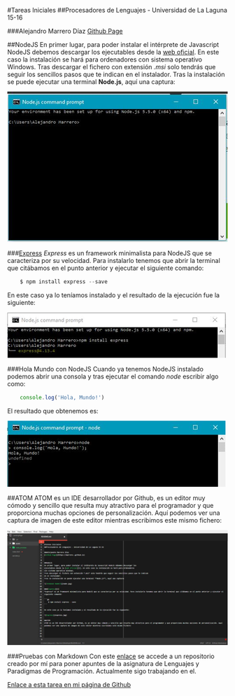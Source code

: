 
#Tareas Iniciales
##Procesadores de Lenguajes - Universidad de La Laguna 15-16

###Alejandro Marrero Díaz
[Github Page](https://marrero-.github.io)


##NodeJS
En primer lugar, para poder instalar el intérprete de Javascript NodeJS debemos descargar los
ejecutables desde la [web oficial][1]. En este caso la instalación se hará para ordenadores
con sistema operativo Windows.
Tras descargar el fichero con extensión *.msi* solo tendrás que seguir los sencillos pasos que te indican
en el instalador.
Tras la instalación se puede ejecutar una terminal **Node.js**, aquí una captura:

![Terminal NodeJS](/imagenes/node.jpg)

###[Express][2]
*Express* es un framework minimalista para NodeJS que se caracteriza por su velocidad. Para instalarlo tenemos que abrir la terminal que citábamos en el punto anterior y ejecutar el siguiente comando:

```go
	$ npm install express --save
```

En este caso ya lo teníamos instalado y el resultado de la ejecución fue la siguiente:

![Express](/imagenes/express.jpg)

###Hola Mundo con NodeJS
Cuando ya tenemos NodeJS instalado podemos abrir una consola y tras ejecutar el comando *node* escribir algo como:

```js
	console.log('Hola, Mundo!')
```

El resultado que  obtenemos es:

![Hello](/imagenes/hello.jpg)

##ATOM
ATOM es un IDE desarrollador por Github, es un editor muy cómodo y sencillo que resulta muy atractivo para el programador y que proporciona muchas opciones de personalización. Aquí podemos ver una captura de imagen de este editor mientras escribimos este mismo fichero:

![Atom](/imagenes/atom.jpg)


###Pruebas con Markdown
Con este [enlace][3] se accede a un repositorio creado por mí para poner apuntes de la asignatura de Lenguajes y Paradigmas de Programación. Actualmente sigo trabajando en el.

[Enlace a esta tarea en mi página de Github](https://marrero-.github.io/pl/iniciales.html)

[1]:(https://nodejs.org/en/)
[2]:(http://expressjs.com/)
[3]:(https://github.com/marrero-/LPP.git)
